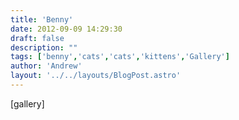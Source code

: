 ```yaml
---
title: 'Benny'
date: 2012-09-09 14:29:30
draft: false
description: ""
tags: ['benny','cats','cats','kittens','Gallery']
author: 'Andrew'
layout: '../../layouts/BlogPost.astro'
---
```


\[gallery\]
